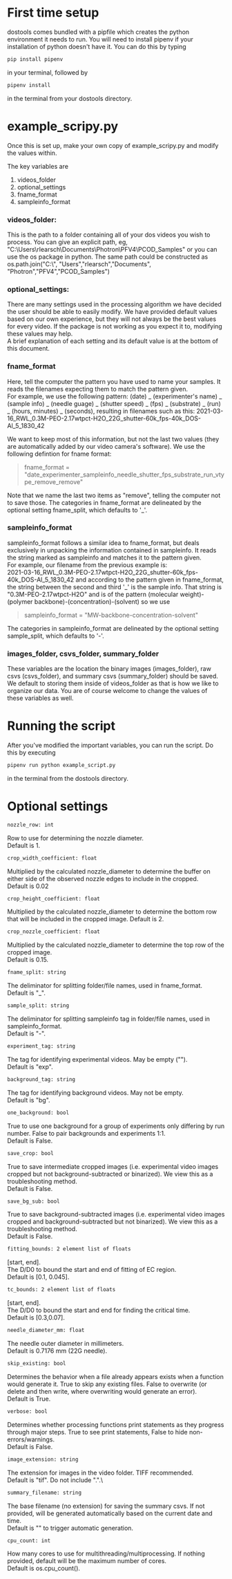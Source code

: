 # First time setup
dostools comes bundled with a pipfile which creates the python environment it needs to run. You will need to install
pipenv if your installation of python doesn't have it. You can do this by typing 
```bash
pip install pipenv
````
in your terminal, followed by 
```bash
pipenv install
```
 in the terminal from your dostools directory.  

# example_scripy.py
Once this is set up, make your own copy of example_scripy.py and modify the values within. 

The key variables are 
1. videos_folder
2. optional_settings
3. fname_format
4. sampleinfo_format

### videos_folder:
This is the path to a folder containing all of your dos videos you wish to process. You can give an explicit 
path, eg, "C:\\Users\\rlearsch\\Documents\\Photron\\PFV4\\PCOD_Samples" or you can use the 
os package in python. The same path could be constructed as os.path.join("C:\\", "Users","rlearsch","Documents",
"Photron","PFV4","PCOD_Samples")

### optional_settings:
There are many settings used in the processing algorithm we have decided the user should be able to easily modify.
We have provided default values based on our own experience, but they will not always be the best values for every 
video. If the package is not working as you expect it to, modifying these values may help.  
A brief explanation of each setting and its default value is at the bottom of this document. 

### fname_format
Here, tell the computer the pattern you have used to name your samples. It reads the filenames expecting them to match 
the pattern given.\
For example, we use the following pattern: (date) _ (experimenter's name) _ (sample info) _ (needle guage) 
_ (shutter speed) _ (fps) _ (substrate) _ (run) _ (hours, minutes) _ (seconds), resulting in filenames such as this: 
2021-03-16_RWL_0.3M-PEO-2.17wtpct-H2O_22G_shutter-60k_fps-40k_DOS-Al_5_1830_42 

We want to keep most of this information, but not the last two values (they are automatically added by our video 
camera's software). We use the following defintion for fname format: 
> fname_format = "date_experimenter_sampleinfo_needle_shutter_fps_substrate_run_vtype_remove_remove"
> 
Note that we name the last two items as "remove", telling the computer not to save those. The categories in fname_format
are delineated by the optional setting fname_split, which defaults to '_'.

### sampleinfo_format
sampleinfo_format follows a similar idea to fname_format, but deals exclusively in unpacking the information contained 
in sampleinfo. It reads the string marked as sampleinfo and matches it to the pattern given.  
For example, our filename from the previous example is:\
2021-03-16_RWL_0.3M-PEO-2.17wtpct-H2O_22G_shutter-60k_fps-40k_DOS-Al_5_1830_42
and according to the pattern given in fname_format, the string between the second and third '_' is the sample info. 
That string is "0.3M-PEO-2.17wtpct-H2O" and is of the pattern 
(molecular weight)-(polymer backbone)-(concentration)-(solvent)
so we use 
>    sampleinfo_format = "MW-backbone-concentration-solvent"

The categories in sampleinfo_format are delineated by the optional setting sample_split, which defaults to '-'.

### images_folder, csvs_folder, summary_folder
These variables are the location the binary images (images_folder), raw csvs (csvs_folder), and summary 
csvs (summary_folder) should be saved. We default to storing them inside of videos_folder as that is how we like to 
organize our data. You are of course welcome to change the values of these variables as well. 

# Running the script
After you've modified the important variables, you can run the script. Do this by executing
```bash
pipenv run python example_script.py 
```
in the terminal from the dostools directory. 

# Optional settings

```bash
nozzle_row: int 
```
Row to use for determining the nozzle diameter.\
Default is 1.
```bash
crop_width_coefficient: float
```
Multiplied by the calculated nozzle_diameter to determine the buffer
on either side of the observed nozzle edges to include in the cropped.\
Default is 0.02
```bash
crop_height_coefficient: float
```      
Multiplied by the calculated nozzle_diameter to determine the bottom
        row that will be included in the cropped image.
        Default is 2.
    
```bash
crop_nozzle_coefficient: float
```
Multiplied by the calculated nozzle_diameter to determine the top
        row of the cropped image.\
        Default is 0.15.
    
```bash
fname_split: string
```
The deliminator for splitting folder/file names, used in fname_format.\
        Default is "_".
    
```bash
sample_split: string
```
The deliminator for splitting sampleinfo tag in folder/file names,
        used in sampleinfo_format.\
        Default is "-".
    
```bash
experiment_tag: string
```
  The tag for identifying experimental videos. May be empty ("").\
        Default is "exp".
    
```bash
background_tag: string
```
  The tag for identifying background videos. May not be empty.\
        Default is "bg".
    
```bash
one_background: bool
```
 True to use one background for a group of experiments only differing by
        run number. False to pair backgrounds and experiments 1:1.\
        Default is False.
    
```bash
save_crop: bool
```
  True to save intermediate cropped images (i.e. experimental video
        images cropped but not background-subtracted or binarized). We view this as a troubleshooting method.\
        Default is False.
    
```bash
save_bg_sub: bool
```
  True to save background-subtracted images (i.e. experimental video
        images cropped and background-subtracted but not binarized). We view this as a troubleshooting method.\
        Default is False.
    
```bash
fitting_bounds: 2 element list of floats
```
  [start, end].\
        The D/D0 to bound the start and end of fitting of EC region.\
        Default is [0.1, 0.045].
    
```bash
tc_bounds: 2 element list of floats
```
  [start, end].\
        The D/D0 to bound the start and end for finding the critical time.\
        Default is [0.3,0.07].
    
```bash
needle_diameter_mm: float
```
  The needle outer diameter in millimeters.\
        Default is 0.7176 mm (22G needle).
```bash
skip_existing: bool
```
 Determines the behavior when a file already appears exists
        when a function would generate it. True to skip any existing files.
        False to overwrite (or delete and then write, where overwriting would
        generate an error).\
        Default is True.
    
```bash
verbose: bool
```
  Determines whether processing functions print statements as they
        progress through major steps. True to see print statements, False to
        hide non-errors/warnings.\
        Default is False.
```bash
image_extension: string
```
 The extension for images in the video folder. TIFF recommended.\
        Default is "tif". Do not include ".".\
```bash
summary_filename: string
```
  The base filename (no extension) for saving the summary csvs. If not
        provided, will be generated automatically based on the current date
        and time.\
        Default is "" to trigger automatic generation.
```bash
cpu_count: int
```
  How many cores to use for multithreading/multiprocessing. If nothing
        provided, default will be the maximum number of cores.\
        Default is os.cpu_count().
